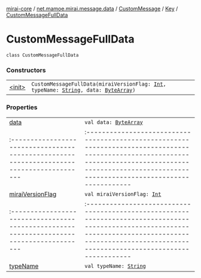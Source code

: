 [mirai-core](../../../../index.md) / [net.mamoe.mirai.message.data](../../../index.md) / [CustomMessage](../../index.md) / [Key](../index.md) / [CustomMessageFullData](./index.md)

# CustomMessageFullData

`class CustomMessageFullData`

### Constructors
|||
|:----------------------------------------------------------------------------------------|:---------------------------------------------------------------------------------------------------------------------------------------------------------------------------------------------------------|
| [&lt;init&gt;](-init-.md) | `CustomMessageFullData(miraiVersionFlag: `[`Int`](https://kotlinlang.org/api/latest/jvm/stdlib/kotlin/-int/index.html)`, typeName: `[`String`](https://kotlinlang.org/api/latest/jvm/stdlib/kotlin/-string/index.html)`, data: `[`ByteArray`](https://kotlinlang.org/api/latest/jvm/stdlib/kotlin/-byte-array/index.html)`)` |

### Properties
|||
|:----------------------------------------------------------------------------------------|:---------------------------------------------------------------------------------------------------------------------------------------------------------------------------------------------------------|
| [data](data.md) | `val data: `[`ByteArray`](https://kotlinlang.org/api/latest/jvm/stdlib/kotlin/-byte-array/index.html) ||||
|:----------------------------------------------------------------------------------------|:---------------------------------------------------------------------------------------------------------------------------------------------------------------------------------------------------------|
| [miraiVersionFlag](mirai-version-flag.md) | `val miraiVersionFlag: `[`Int`](https://kotlinlang.org/api/latest/jvm/stdlib/kotlin/-int/index.html) ||||
|:----------------------------------------------------------------------------------------|:---------------------------------------------------------------------------------------------------------------------------------------------------------------------------------------------------------|
| [typeName](type-name.md) | `val typeName: `[`String`](https://kotlinlang.org/api/latest/jvm/stdlib/kotlin/-string/index.html) |


